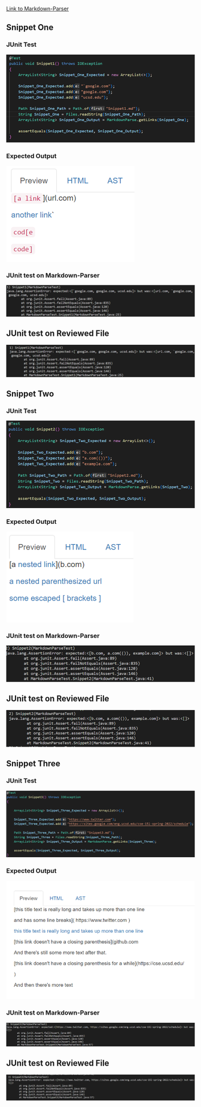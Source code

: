 [Link to Markdown-Parser](https://github.com/ayushs2725/markdown-parser/blob/main/MarkdownParse.java)



## Snippet One

### JUnit Test
![](R4P11.png)

### Expected Output
![](R4P1.png)

### JUnit test on Markdown-Parser
![](R4P5.png)

## JUnit test on Reviewed File 
![](R4P6.png)



## Snippet Two

### JUnit Test
![](R4P12.png)

### Expected Output
![](R4P2.png)

### JUnit test on Markdown-Parser
![](R4P7.png)

## JUnit test on Reviewed File 
![](R4P8.png)



## Snippet Three

### JUnit Test
![](R4P13.png)

### Expected Output
![](R4P3.png)

### JUnit test on Markdown-Parser
![](R4P9.png)

## JUnit test on Reviewed File 
![](R4P10.png)